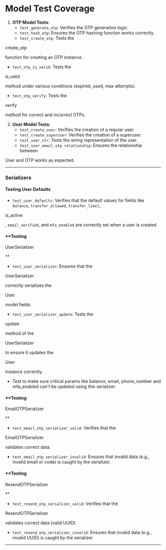 # Model Test Coverage
1. **OTP Model Tests**:
   - `test_generate_otp`: Verifies the OTP generation logic.
   - `test_hash_otp`: Ensures the OTP hashing function works correctly.
   - `test_create_otp`: Tests the 

create_otp

 function for creating an OTP instance.
   - `test_otp_is_valid`: Tests the 

is_valid

 method under various conditions (expired, used, max attempts).
   - `test_otp_verify`: Tests the 

verify

 method for correct and incorrect OTPs.

2. **User Model Tests**:
   - `test_create_user`: Verifies the creation of a regular user.
   - `test_create_superuser`: Verifies the creation of a superuser.
   - `test_user_str`: Tests the string representation of the user.
   - `test_user_email_otp_relationship`: Ensures the relationship between 

User and OTP works as expected.


---

### Serializers

#### **Testing User Defaults**
- `test_user_defaults`: Verifies that the default values for fields like `balance`, `transfer_allowed`, `transfer_limit`, 

is_active

, `email_verified`, and `mfa_enabled` are correctly set when a user is created.

#### **Testing 

UserSerializer

**
- `test_user_serializer`: Ensures that the 

UserSerializer

 correctly serializes the 

User

 model fields.
- `test_user_serializer_update`: Tests the 

update

 method of the 

UserSerializer

 to ensure it updates the 

User

 instance correctly. 

- Test to make sure critical params like balance, email, phone_number and mfa_enabled can't be updated using this serializer.

#### **Testing 

EmailOTPSerializer

**
- `test_email_otp_serializer_valid`: Verifies that the 

EmailOTPSerializer

 validates correct data.
- `test_email_otp_serializer_invalid`: Ensures that invalid data (e.g., invalid email or code) is caught by the serializer.

#### **Testing 

ResendOTPSerializer

**
- `test_resend_otp_serializer_valid`: Verifies that the 

ResendOTPSerializer

 validates correct data (valid UUID).
- `test_resend_otp_serializer_invalid`: Ensures that invalid data (e.g., invalid UUID) is caught by the serializer.

---
